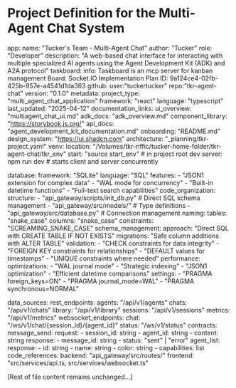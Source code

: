 # Project Definition for the Multi-Agent Chat System

app:
  name: "Tucker's Team - Multi-Agent Chat"
  author: "Tucker"
  role: "Developer"
  description: "A web-based chat interface for interacting with multiple specialized AI agents using the Agent Development Kit (ADK) and A2A protocol"
  taskboard:
    info: Taskboard is an mcp server for kanban management
    Board: Socket.IO Implementation Plan
    ID: 9a124ce4-02fb-425b-957e-a4541d1da363
  github:
    user:"tuckertucker"
    repo:"tkr-agent-chat"
  version: "0.1.0"
  metadata:
    project_type: "multi_agent_chat_application"
    framework: "react"
    language: "typescript"
    last_updated: "2025-04-12"
  documentation_links:
    ui_overview: "multiagent_chat_ui.md"
    adk_docs: "adk_overview.md"
    component_library: "https://storybook.js.org/"
    api_docs: "agent_development_kit_documentation.md"
    onboarding: "README.md"
    design_system: "https://ui.shadcn.com"
    architecture: "_planning/tkr-project.yaml"
  venv: 
    location: "/Volumes/tkr-riffic/tucker-home-folder/tkr-agent-chat/tkr_env"
    start: "source start_env" # in project root
  dev server: npm run dev # starts client and server concurrently

database:
  framework: "SQLite"
  language: "SQL"
  features:
    - "JSON1 extension for complex data"
    - "WAL mode for concurrency"
    - "Built-in datetime functions"
    - "Full-text search capabilities"
  code_organization:
    structure:
      - "api_gateway/scripts/init_db.py"  # Direct SQL schema management
      - "api_gateway/src/models/"         # Type definitions
      - "api_gateway/src/database.py"     # Connection management
    naming:
      tables: "snake_case"
      columns: "snake_case"
      constraints: "SCREAMING_SNAKE_CASE"
  schema_management:
    approach: "Direct SQL with CREATE TABLE IF NOT EXISTS"
    migrations: "Safe column additions with ALTER TABLE"
    validation:
      - "CHECK constraints for data integrity"
      - "FOREIGN KEY constraints for relationships"
      - "DEFAULT values for timestamps"
      - "UNIQUE constraints where needed"
  performance:
    optimizations:
      - "WAL journal mode"
      - "Strategic indexing"
      - "JSON1 optimization"
      - "Efficient datetime comparisons"
    settings:
      - "PRAGMA foreign_keys=ON"
      - "PRAGMA journal_mode=WAL"
      - "PRAGMA synchronous=NORMAL"

data_sources:
  rest_endpoints:
    agents: "/api/v1/agents"
    chats: "/api/v1/chats"
    library: "/api/v1/library"
    sessions: "/api/v1/sessions"
    metrics: "/api/v1/metrics"
  websocket_endpoints:
    chat: "/ws/v1/chat/{session_id}/{agent_id}"
    status: "/ws/v1/status"
  contracts:
    message_send:
      request: 
        - session_id: string
        - agent_id: string
        - content: string
      response:
        - message_id: string
        - status: "sent" | "error"
    agent_list:
      response:
        - id: string
        - name: string
        - color: string
        - capabilities: list
  code_references:
    backend: "api_gateway/src/routes/"
    frontend: "src/services/api.ts, src/services/websocket.ts"

[Rest of file content remains unchanged...]
